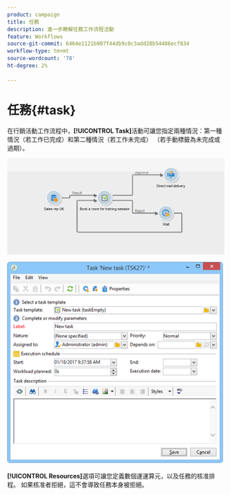 ```yaml
---
product: campaign
title: 任務
description: 進一步瞭解任務工作流程活動
feature: Workflows
source-git-commit: 6464e1121b907f44db9c0c3add28b54486ecf834
workflow-type: tm+mt
source-wordcount: '78'
ht-degree: 2%

---
```


# 任務{#task}

在行銷活動工作流程中，**[!UICONTROL Task]**&#x200B;活動可讓您指定兩種情況：第一種情況（若工作已完成）和第二種情況（若工作未完成） （若手動標籤為未完成或過期）。

![](assets/mrm_task_in_workflow.png)



![](assets/wkf_task_activity.png)

**[!UICONTROL Resources]**&#x200B;選項可讓您定義數個運運算元，以及任務的核准排程。 如果核准者拒絕，這不會導致任務本身被拒絕。
